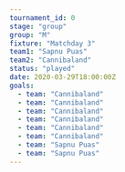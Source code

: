 ```yaml
---
tournament_id: 0
stage: "group"
group: "M"
fixture: "Matchday 3"
team1: "Sapnu Puas"
team2: "Cannibaland"
status: "played"
date: 2020-03-29T18:00:00Z
goals:
  - team: "Cannibaland"
  - team: "Cannibaland"
  - team: "Cannibaland"
  - team: "Cannibaland"
  - team: "Cannibaland"
  - team: "Cannibaland"
  - team: "Sapnu Puas"
  - team: "Sapnu Puas"
---
```

